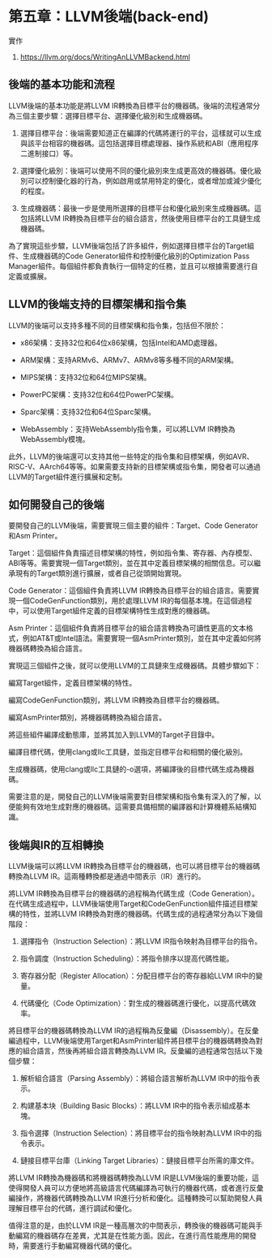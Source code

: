 # 第五章：LLVM後端(back-end)

實作

1. https://llvm.org/docs/WritingAnLLVMBackend.html

## 後端的基本功能和流程

LLVM後端的基本功能是將LLVM IR轉換為目標平台的機器碼。後端的流程通常分為三個主要步驟：選擇目標平台、選擇優化級別和生成機器碼。

1. 選擇目標平台：後端需要知道正在編譯的代碼將運行的平台，這樣就可以生成與該平台相容的機器碼。這包括選擇目標處理器、操作系統和ABI（應用程序二進制接口）等。

2. 選擇優化級別：後端可以使用不同的優化級別來生成更高效的機器碼。優化級別可以控制優化器的行為，例如啟用或禁用特定的優化，或者增加或減少優化的程度。

3. 生成機器碼：最後一步是使用所選擇的目標平台和優化級別來生成機器碼。這包括將LLVM IR轉換為目標平台的組合語言，然後使用目標平台的工具鏈生成機器碼。

為了實現這些步驟，LLVM後端包括了許多組件，例如選擇目標平台的Target組件、生成機器碼的Code Generator組件和控制優化級別的Optimization Pass Manager組件。每個組件都負責執行一個特定的任務，並且可以根據需要進行自定義或擴展。

## LLVM的後端支持的目標架構和指令集

LLVM的後端可以支持多種不同的目標架構和指令集，包括但不限於：

* x86架構：支持32位和64位x86架構，包括Intel和AMD處理器。

* ARM架構：支持ARMv6、ARMv7、ARMv8等多種不同的ARM架構。

* MIPS架構：支持32位和64位MIPS架構。

* PowerPC架構：支持32位和64位PowerPC架構。

* Sparc架構：支持32位和64位Sparc架構。

* WebAssembly：支持WebAssembly指令集，可以將LLVM IR轉換為WebAssembly模塊。

此外，LLVM的後端還可以支持其他一些特定的指令集和目標架構，例如AVR、RISC-V、AArch64等等。如果需要支持新的目標架構或指令集，開發者可以通過LLVM的Target組件進行擴展和定制。

## 如何開發自己的後端

要開發自己的LLVM後端，需要實現三個主要的組件：Target、Code Generator和Asm Printer。

Target：這個組件負責描述目標架構的特性，例如指令集、寄存器、內存模型、ABI等等。需要實現一個Target類別，並在其中定義目標架構的相關信息。可以繼承現有的Target類別進行擴展，或者自己從頭開始實現。

Code Generator：這個組件負責將LLVM IR轉換為目標平台的組合語言。需要實現一個CodeGenFunction類別，用於處理LLVM IR的每個基本塊。在這個過程中，可以使用Target組件定義的目標架構特性生成對應的機器碼。

Asm Printer：這個組件負責將目標平台的組合語言轉換為可讀性更高的文本格式，例如AT&T或Intel語法。需要實現一個AsmPrinter類別，並在其中定義如何將機器碼轉換為組合語言。

實現這三個組件之後，就可以使用LLVM的工具鏈來生成機器碼。具體步驟如下：

編寫Target組件，定義目標架構的特性。

編寫CodeGenFunction類別，將LLVM IR轉換為目標平台的機器碼。

編寫AsmPrinter類別，將機器碼轉換為組合語言。

將這些組件編譯成動態庫，並將其加入到LLVM的Target子目錄中。

編譯目標代碼，使用clang或llc工具鏈，並指定目標平台和相關的優化級別。

生成機器碼，使用clang或llc工具鏈的-o選項，將編譯後的目標代碼生成為機器碼。

需要注意的是，開發自己的LLVM後端需要對目標架構和指令集有深入的了解，以便能夠有效地生成對應的機器碼。這需要具備相關的編譯器和計算機體系結構知識。

## 後端與IR的互相轉換

LLVM後端可以將LLVM IR轉換為目標平台的機器碼，也可以將目標平台的機器碼轉換為LLVM IR。這兩種轉換都是通過中間表示（IR）進行的。

將LLVM IR轉換為目標平台的機器碼的過程稱為代碼生成（Code Generation）。在代碼生成過程中，LLVM後端使用Target和CodeGenFunction組件描述目標架構的特性，並將LLVM IR轉換為對應的機器碼。代碼生成的過程通常分為以下幾個階段：

1. 選擇指令（Instruction Selection）：將LLVM IR指令映射為目標平台的指令。

2. 指令調度（Instruction Scheduling）：將指令排序以提高代碼性能。

3. 寄存器分配（Register Allocation）：分配目標平台的寄存器給LLVM IR中的變量。

4. 代碼優化（Code Optimization）：對生成的機器碼進行優化，以提高代碼效率。

將目標平台的機器碼轉換為LLVM IR的過程稱為反彙編（Disassembly）。在反彙編過程中，LLVM後端使用Target和AsmPrinter組件將目標平台的機器碼轉換為對應的組合語言，然後再將組合語言轉換為LLVM IR。反彙編的過程通常包括以下幾個步驟：

1. 解析組合語言（Parsing Assembly）：將組合語言解析為LLVM IR中的指令表示。

2. 构建基本块（Building Basic Blocks）：將LLVM IR中的指令表示組成基本塊。

3. 指令選擇（Instruction Selection）：將目標平台的指令映射為LLVM IR中的指令表示。

4. 鏈接目標平台庫（Linking Target Libraries）：鏈接目標平台所需的庫文件。

將LLVM IR轉換為機器碼和將機器碼轉換為LLVM IR是LLVM後端的重要功能，這使得開發人員可以方便地將高級語言代碼編譯為可執行的機器代碼，或者進行反彙編操作，將機器代碼轉換為LLVM IR進行分析和優化。這種轉換可以幫助開發人員理解目標平台的代碼，進行調試和優化。

值得注意的是，由於LLVM IR是一種高層次的中間表示，轉換後的機器碼可能與手動編寫的機器碼存在差異，尤其是在性能方面。因此，在進行高性能應用的開發時，需要進行手動編寫機器代碼的優化。

